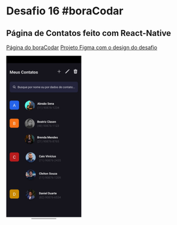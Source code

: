 # Desafio 16 #boraCodar
## Página de Contatos feito com React-Native

[Página do boraCodar](https://www.rocketseat.com.br/boracodar#)
[Projeto Figma com o design do desafio](https://www.figma.com/community/file/1230513627011474566)

<img src='./print.jpg' width='200' height='440'>



